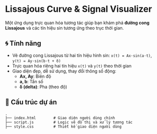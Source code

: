 
# Lissajous Curve & Signal Visualizer

Một ứng dụng trực quan hóa tương tác giúp bạn khám phá **đường cong Lissajous** và các tín hiệu sin tương ứng theo trục thời gian.

## 🌀 Tính năng

- Vẽ đường cong Lissajous từ hai tín hiệu hình sin: `x(t) = Ax·sin(a·t)`, `y(t) = Ay·sin(b·t + δ)`
- Trực quan hóa riêng hai tín hiệu `x(t)` và `y(t)` theo thời gian
- Giao diện đẹp, dễ sử dụng, thay đổi thông số động:
  - **Ax, Ay**: Biên độ
  - **a, b**: Tần số
  - **δ (delta)**: Pha (theo độ)

## 📁 Cấu trúc dự án

```plaintext
.
├── index.html        # Giao diện người dùng chính
├── script.js         # Logic vẽ đồ thị và xử lý tương tác
├── style.css         # Thiết kế giao diện người dùng
